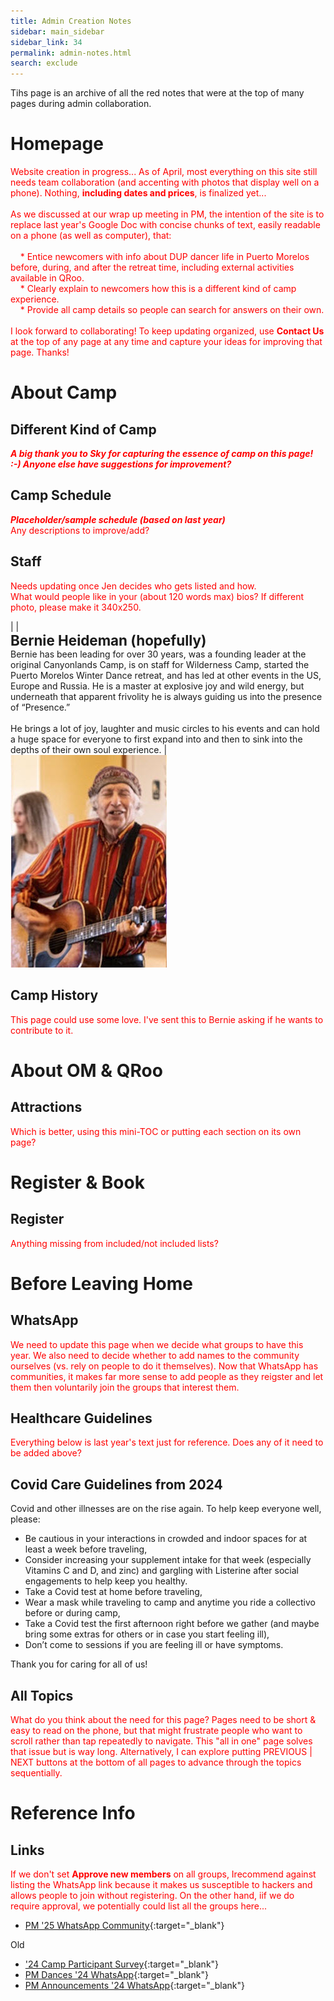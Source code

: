 ```yaml
---
title: Admin Creation Notes
sidebar: main_sidebar
sidebar_link: 34
permalink: admin-notes.html
search: exclude
---
```


Tihs page is an archive of all the red notes that were at the top of many pages during admin collaboration. 

# Homepage

<span style="color:red">Website creation in progress... As of April, most everything on this site still needs team collaboration (and accenting with photos that display well on a phone). Nothing, **including dates and prices**, is finalized yet...<br><br>As we discussed at our wrap up meeting in PM, the intention of the site is to replace last year's Google Doc with concise chunks of text, easily readable on a phone (as well as computer), that:<br><br>&nbsp;&nbsp;&nbsp; * Entice newcomers with info about DUP dancer life in Puerto Morelos before, during, and after the retreat time, including external activities available in QRoo.<br>&nbsp;&nbsp;&nbsp; * Clearly explain to newcomers how this is a different kind of camp experience.<br>&nbsp;&nbsp;&nbsp; * Provide all camp details so people can search for answers on their own.<br><br>I look forward to collaborating! To keep updating organized, use **Contact Us** at the top of any page at any time and capture your ideas for improving that page. Thanks!</span>

# About Camp

## Different Kind of Camp

<span style="color:red">***A big thank you to Sky for capturing the essence of camp on this page! :-) Anyone else have suggestions for improvement?***</span>

## Camp Schedule

<span style="color:red">***Placeholder/sample schedule (based on last year)***<br>Any descriptions to improve/add?</span>

## Staff

<span style="color:red">Needs updating once Jen decides who gets listed and how.<br>What would people like in your (about 120 words max) bios? If different photo, please make it 340x250.</span>

 |
| <br><span style="font-size: 160%">**Bernie Heideman (hopefully)**</span><br>Bernie has been leading for over 30 years, was a founding leader at the original Canyonlands Camp, is on staff for Wilderness Camp, started the Puerto Morelos Winter Dance retreat, and has led at other events in the US, Europe and Russia. He is a master at explosive joy and wild energy, but underneath that apparent frivolity he is always guiding us into the presence of “Presence.”<br><br>He brings a lot of joy, laughter and music circles to his events and can hold a huge space for everyone to first expand into and then to sink into the depths of their own soul experience. | &nbsp; ![Bernie](../images/PM_Bernie.jpg)

## Camp History

<span style="color:red">This page could use some love. I've sent this to Bernie asking if he wants to contribute to it.</span>

# About OM & QRoo

## Attractions

<span style="color:red">Which is better, using this mini-TOC or putting each section on its own page?</span>

# Register & Book

## Register

<span style="color:red">Anything missing from included/not included lists?</span>

# Before Leaving Home

## WhatsApp

<span style="color:red"> We need to update this page when we decide what groups to have this year. We also need to decide whether to add names to the community ourselves (vs. rely on people to do it themselves). Now that WhatsApp has communities, it makes far more sense to add people as they reigster and let them then voluntarily join the groups that interest them.</span>

## Healthcare Guidelines


<span style="color:red">Everything below is last year's text just for reference. Does any of it need to be added above?</span>

## Covid Care Guidelines from 2024
Covid and other illnesses are on the rise again. To help keep everyone well, please:

- Be cautious in your interactions in crowded and indoor spaces for at least a week before traveling, 
- Consider increasing your supplement intake for that week (especially Vitamins C and D, and zinc) and gargling with Listerine after social engagements to help keep you healthy.
- Take a Covid test at home before traveling, 
- Wear a mask while traveling to camp and anytime you ride a collectivo before or during camp, 
- Take a Covid test the first afternoon right before we gather (and maybe bring some extras for others or in case you start feeling ill),
- Don’t come to sessions if you are feeling ill or have symptoms. 

Thank you for caring for all of us!

## All Topics

<span style="color:red">What do you think about the need for this page? Pages need to be short & easy to read on the phone, but that might frustrate people who want to scroll rather than tap repeatedly to navigate. This "all in one" page solves that issue but is way long. Alternatively, I can explore putting PREVIOUS | NEXT buttons at the bottom of all pages to advance through the topics sequentially.</span>

# Reference Info

## Links

<span style="color:red">If we don't set **Approve new members** on all groups, Irecommend against listing the WhatsApp link because it makes us susceptible to hackers and allows people to join without registering. On the other hand, iif we do require approval, we potentially could list all the groups here...</span>

* [PM '25 WhatsApp Community](https://chat.whatsapp.com/D7giUR3o5E1AKkqwy17Qga){:target="_blank"}

Old

* ['24 Camp Participant Survey](https://docs.google.com/forms/d/e/1FAIpQLSe85gujOlZmnkBI9uvmW-MyPlYOoVRPFQPYKoGMD5AZ_JLnjA/viewform){:target="_blank"}
* [PM Dances '24 WhatsApp](https://chat.whatsapp.com/HrixjosWA4fLMsCFL8Vnyg){:target="_blank"}
* [PM Announcements '24 WhatsApp]( https://chat.whatsapp.com/BDOMSleBDhu3a2uvrwGPjj){:target="_blank"}